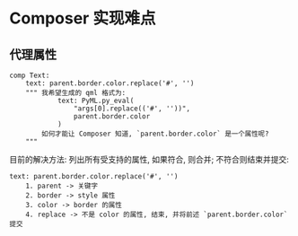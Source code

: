 # Composer 实现难点

## 代理属性

```pyml
comp Text:
    text: parent.border.color.replace('#', '')
    """ 我希望生成的 qml 格式为:
            text: PyML.py_eval(
                "args[0].replace(('#', ''))",
                parent.border.color
            )
        如何才能让 Composer 知道, `parent.border.color` 是一个属性呢?
    """
```

目前的解决方法: 列出所有受支持的属性, 如果符合, 则合并; 不符合则结束并提交:

```
text: parent.border.color.replace('#', '')
    1. parent -> 关键字
    2. border -> style 属性
    3. color -> border 的属性
    4. replace -> 不是 color 的属性, 结束, 并将前述 `parent.border.color` 提交
```
